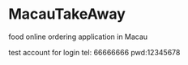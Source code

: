# MacauTakeAway
food online ordering application in Macau

test account for login
tel: 66666666
pwd:12345678
